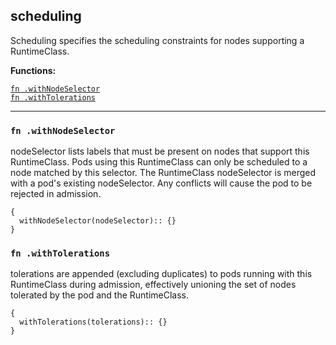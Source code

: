 
## scheduling
Scheduling specifies the scheduling constraints for nodes supporting a RuntimeClass.

**Functions:**

[`fn .withNodeSelector`](#fn-withnodeselector)  
[`fn .withTolerations`](#fn-withtolerations)  

---


### `fn .withNodeSelector`
nodeSelector lists labels that must be present on nodes that support this RuntimeClass. Pods using this RuntimeClass can only be scheduled to a node matched by this selector. The RuntimeClass nodeSelector is merged with a pod's existing nodeSelector. Any conflicts will cause the pod to be rejected in admission.
```jsonnet
{
  withNodeSelector(nodeSelector):: {}
}
```

### `fn .withTolerations`
tolerations are appended (excluding duplicates) to pods running with this RuntimeClass during admission, effectively unioning the set of nodes tolerated by the pod and the RuntimeClass.
```jsonnet
{
  withTolerations(tolerations):: {}
}
```

